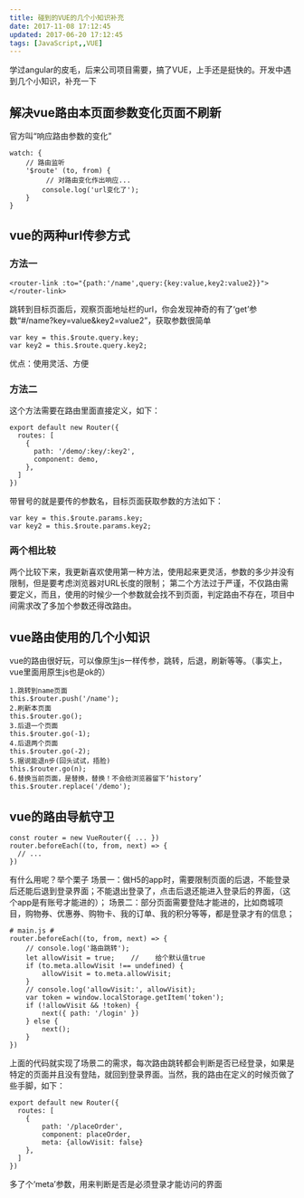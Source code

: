 ```yaml
---
title: 碰到的VUE的几个小知识补充
date: 2017-11-08 17:12:45
updated: 2017-06-20 17:12:45
tags: [JavaScript,,VUE]
---
```

学过angular的皮毛，后来公司项目需要，搞了VUE，上手还是挺快的。开发中遇到几个小知识，补充一下
<!--more-->
## 解决vue路由本页面参数变化页面不刷新
官方叫“响应路由参数的变化”
```
watch: {
	// 路由监听
    '$route' (to, from) {
         // 对路由变化作出响应...
        console.log('url变化了');
    }
}
```
## vue的两种url传参方式
### 方法一
```
<router-link :to="{path:'/name',query:{key:value,key2:value2}}"> </router-link>
```
跳转到目标页面后，观察页面地址栏的url，你会发现神奇的有了‘get’参数“#/name?key=value&key2=value2”，获取参数很简单
```
var key = this.$route.query.key;
var key2 = this.$route.query.key2;
```
优点：使用灵活、方便
### 方法二
这个方法需要在路由里面直接定义，如下：
```
export default new Router({
  routes: [
    {
      path: '/demo/:key/:key2',
      component: demo,
    },
  ]
})
```
带冒号的就是要传的参数名，目标页面获取参数的方法如下：
```
var key = this.$route.params.key;
var key2 = this.$route.params.key2;
```
### 两个相比较
两个比较下来，我更新喜欢使用第一种方法，使用起来更灵活，参数的多少并没有限制，但是要考虑浏览器对URL长度的限制；
第二个方法过于严谨，不仅路由需要定义，而且，使用的时候少一个参数就会找不到页面，判定路由不存在，项目中间需求改了多加个参数还得改路由。

## vue路由使用的几个小知识
vue的路由很好玩，可以像原生js一样传参，跳转，后退，刷新等等。（事实上，vue里面用原生js也是ok的）
```
1.跳转到name页面
this.$router.push('/name');
2.刷新本页面
this.$router.go();
3.后退一个页面
this.$router.go(-1);
4.后退两个页面
this.$router.go(-2);
5.据说能退n步(回头试试，捂脸)
this.$router.go(n);
6.替换当前页面，是替换，替换！不会给浏览器留下‘history’
this.$router.replace('/demo');
```
## vue的路由导航守卫
```
const router = new VueRouter({ ... })
router.beforeEach((to, from, next) => {
  // ...
})
```
有什么用呢？举个栗子
场景一：做H5的app时，需要限制页面的后退，不能登录后还能后退到登录界面；不能退出登录了，点击后退还能进入登录后的界面，（这个app是有账号才能进的）；
场景二：部分页面需要登陆才能进的，比如商城项目，购物券、优惠券、购物卡、我的订单、我的积分等等，都是登录才有的信息；

```
# main.js #
router.beforeEach((to, from, next) => {
    // console.log('路由跳转');
    let allowVisit = true;    //    给个默认值true
    if (to.meta.allowVisit !== undefined) {
        allowVisit = to.meta.allowVisit;
    }
    // console.log('allowVisit:', allowVisit);
    var token = window.localStorage.getItem('token');
    if (!allowVisit && !token) {
        next({ path: '/login' })
    } else {
        next();
    }
})
```
上面的代码就实现了场景二的需求，每次路由跳转都会判断是否已经登录，如果是特定的页面并且没有登陆，就回到登录界面。当然，我的路由在定义的时候页做了些手脚，如下：
```
export default new Router({
  routes: [
    {
        path: '/placeOrder',
        component: placeOrder,
        meta: {allowVisit: false}
    },
  ]
})
```
多了个‘meta’参数，用来判断是否是必须登录才能访问的界面



